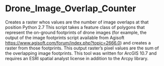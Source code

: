 # Drone_Image_Overlap_Counter
Creates a raster whos values are the number of image overlaps at that position
Python 2.7
This script takes a feature class of polygons that represent the on-ground footprints of drone images (for example, the output of the image footprints script available from Agisoft  https://www.agisoft.com/forum/index.php?topic=2666.0) and creates a raster from those footprints.  This output raster’s pixel values are the sum of the overlapping image footprints.
This tool was written for ArcGIS 10.7 and requires an ESRI spatial analyst license in addition to the Arcpy library.
